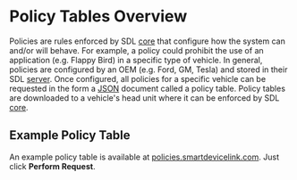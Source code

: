 # Policy Tables Overview
Policies are rules enforced by SDL <a href="https://github.com/smartdevicelink/sdl_core" target="_blank">core</a> that configure how the system can and/or will behave.  For example, a policy could prohibit the use of an application (e.g. Flappy Bird) in a specific type of vehicle.  In general, policies are configured by an OEM (e.g. Ford, GM, Tesla) and stored in their SDL <a href="https://github.com/smartdevicelink/sdl_server" target="_blank">server</a>.  Once configured, all policies for a specific vehicle can be requested in the form a <a href="http://www.json.org/" target="_blank">JSON</a> document called a policy table.  Policy tables are downloaded to a vehicle's head unit where it can be enforced by SDL <a href="https://github.com/smartdevicelink/sdl_core" target="_blank">core</a>.

## Example Policy Table
An example policy table is available at [policies.smartdevicelink.com](http://policies.smartdevicelink.com/policy).  Just click **Perform Request**.